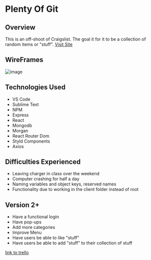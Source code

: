 # Plenty Of Git
## Overview
This is an off-shoot of Craigslist. The goal it for it to be a collection of random items or "stuff". 
[Visit Site](https://mighty-woodland-78462.herokuapp.com/)

## WireFrames
![image](https://i.imgur.com/GlqlDWQ.png)


## Technologies Used
  * VS Code
  * Sublime Text
  * NPM
  * Express
  * React
  * Mongodb
  * Morgan
  * React Router Dom
  * Styld Components
  * Axios

## Difficulties Experienced
  * Leaving charger in class over the weekend
  * Computer crashing for half a day
  * Naming variables and object keys, reserved names
  * Functionality due to working in the client folder instead of root

## Version 2+
  * Have a functional login
  * Have pop-ups
  * Add more categories
  * Improve Menu
  * Have users be able to like "stuff"
  * Have users be able to add "stuff" to their collection of stuff

  [link to trello](https://trello.com/b/ARyzjekN/plenty-of-git)

  
  